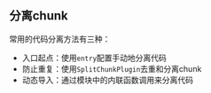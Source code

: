 ## 分离chunk

常用的代码分离方法有三种：

* 入口起点：使用`entry`配置手动地分离代码
* 防止重复：使用`SplitChunkPlugin`去重和分离chunk
* 动态导入：通过模块中的内联函数调用来分离代码



